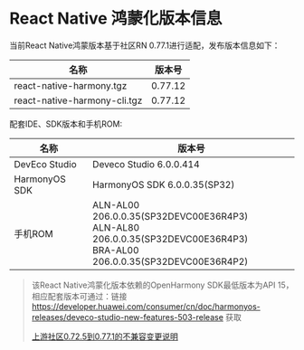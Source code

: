 # React Native 鸿蒙化版本信息

当前React Native鸿蒙版本基于社区RN 0.77.1进行适配，发布版本信息如下：

| 名称                          | 版本号                            |
| ----------------------------- | -------------------------------|
| react-native-harmony.tgz        | 0.77.12 |
| react-native-harmony-cli.tgz    | 0.77.12 |

配套IDE、SDK版本和手机ROM:

| 名称                          | 版本号                            |
| ----------------------------- | -------------------------------|
| DevEco Studio     | Deveco Studio 6.0.0.414 |
| HarmonyOS SDK     | HarmonyOS SDK 6.0.0.35(SP32) |
| 手机ROM           | ALN-AL00 206.0.0.35(SP32DEVC00E36R4P3) <br> ALN-AL80 206.0.0.35(SP32DEVC00E36R4P3) <br> BRA-AL00 206.0.0.35(SP32DEVC00E36R4P2) |

> 该React Native鸿蒙化版本依赖的OpenHarmony SDK最低版本为API 15，相应配套版本可通过：链接 https://developer.huawei.com/consumer/cn/doc/harmonyos-releases/deveco-studio-new-features-503-release 获取
>
> [上游社区0.72.5到0.77.1的不兼容变更说明](../上游社区非兼容变更.md)